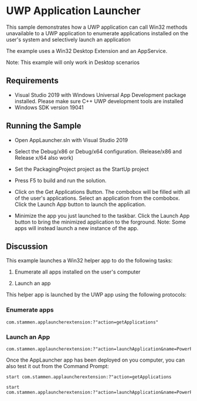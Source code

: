 # UWP Application Launcher

This sample demonstrates how a UWP application can call Win32 methods unavailable to a UWP application to enumerate applications installed on the user's system and selectively launch an application

The example uses a Win32 Desktop Extension and an AppService.

Note: This example will only work in Desktop scenarios

## Requirements

* Visual Studio 2019 with Windows Universal App Development package installed. Please make sure C++ UWP development tools are installed
* Windows SDK version 19041

## Running the Sample

* Open AppLauncher.sln with Visual Studio 2019

* Select the Debug/x86 or Debug/x64 configuration. (Release/x86 and Release x/64 also work)

* Set the PackagingProject project as the StartUp project

* Press F5 to build and run the solution. 

* Click on the Get Applications Button. The combobox will be filled with all of the user's applications. Select an application from the combobox. Click the Launch App button to launch the application.

* Minimize the app you just launched to the taskbar. Click the Launch App button to bring the minimized application to the forground. Note: Some apps will instead launch a new instance of the app.

## Discussion

This example launches a Win32 helper app to do the following tasks:

1. Enumerate all apps installed on the user's computer

1. Launch an app

This helper app is launched by the UWP app using the following protocols:

### Enumerate apps

    com.stammen.applauncherextension:?"action=getApplications"

### Launch an App

    com.stammen.applauncherextension:?"action=launchApplication&name=PowerPoint"

Once the AppLauncher app has been deployed on you computer, you can also test it out from the Command Prompt:

```console
start com.stammen.applauncherextension:?"action=getApplications
```

```console
start com.stammen.applauncherextension:?"action=launchApplication&name=PowerPoint"
```


